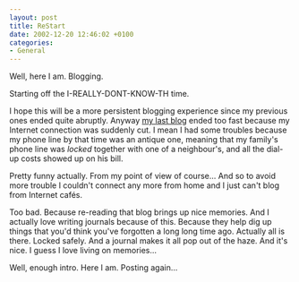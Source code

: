 ```yaml
---
layout: post
title: ReStart
date: 2002-12-20 12:46:02 +0100
categories:
- General
---
```

<p>Well, here I am. Blogging.</p>
<p>Starting off the I-REALLY-DONT-KNOW-TH time.</p>
<p>I hope this will be a more persistent blogging experience since my previous ones ended quite abruptly. Anyway <a href="http://www.geocities.com/rusiczkij/weblog/blogger.html" title="my 2001-ish blog">my last blog</a> ended too fast because my Internet connection was suddenly cut. I mean I had some troubles because my phone line by that time was an antique one, meaning that my family's phone line was <i>locked</i> together with one of a neighbour's, and all the dial-up costs showed up on his bill.</p>
<p>Pretty funny actually. From my point of view of course... And so to avoid more trouble I couldn't connect any more from home and I just can't blog from Internet caf&eacute;s.</p>
<p>Too bad. Because re-reading that blog brings up nice memories. And I actually love writing journals because of this. Because they help dig up things that you'd think you've forgotten a long long time ago. Actually all is there. Locked safely. And a journal makes it all pop out of the haze. And it's nice. I guess I love living on memories...</p>
<p>Well, enough intro. Here I am. Posting again...</p>
